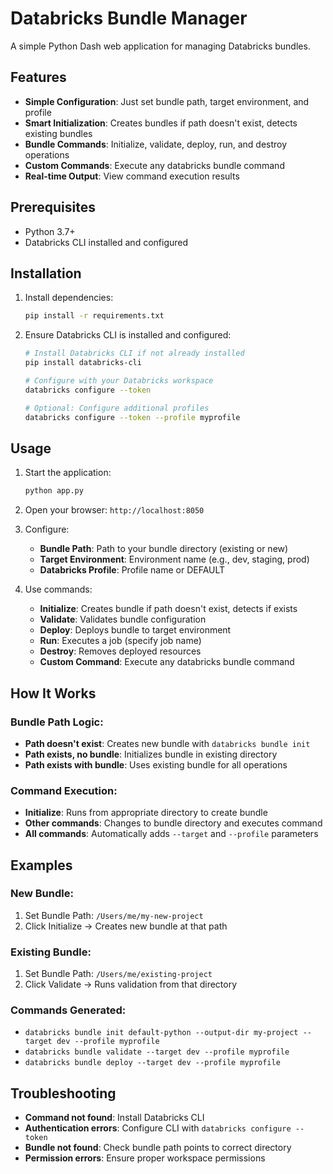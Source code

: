 # Databricks Bundle Manager

A simple Python Dash web application for managing Databricks bundles.

## Features

- **Simple Configuration**: Just set bundle path, target environment, and profile
- **Smart Initialization**: Creates bundles if path doesn't exist, detects existing bundles
- **Bundle Commands**: Initialize, validate, deploy, run, and destroy operations
- **Custom Commands**: Execute any databricks bundle command
- **Real-time Output**: View command execution results

## Prerequisites

- Python 3.7+
- Databricks CLI installed and configured

## Installation

1. Install dependencies:
   ```bash
   pip install -r requirements.txt
   ```

2. Ensure Databricks CLI is installed and configured:
   ```bash
   # Install Databricks CLI if not already installed
   pip install databricks-cli
   
   # Configure with your Databricks workspace
   databricks configure --token
   
   # Optional: Configure additional profiles
   databricks configure --token --profile myprofile
   ```

## Usage

1. Start the application:
   ```bash
   python app.py
   ```

2. Open your browser: `http://localhost:8050`

3. Configure:
   - **Bundle Path**: Path to your bundle directory (existing or new)
   - **Target Environment**: Environment name (e.g., dev, staging, prod)
   - **Databricks Profile**: Profile name or DEFAULT

4. Use commands:
   - **Initialize**: Creates bundle if path doesn't exist, detects if exists
   - **Validate**: Validates bundle configuration
   - **Deploy**: Deploys bundle to target environment
   - **Run**: Executes a job (specify job name)
   - **Destroy**: Removes deployed resources
   - **Custom Command**: Execute any databricks bundle command

## How It Works

### Bundle Path Logic:
- **Path doesn't exist**: Creates new bundle with `databricks bundle init`
- **Path exists, no bundle**: Initializes bundle in existing directory
- **Path exists with bundle**: Uses existing bundle for all operations

### Command Execution:
- **Initialize**: Runs from appropriate directory to create bundle
- **Other commands**: Changes to bundle directory and executes command
- **All commands**: Automatically adds `--target` and `--profile` parameters

## Examples

### New Bundle:
1. Set Bundle Path: `/Users/me/my-new-project`
2. Click Initialize → Creates new bundle at that path

### Existing Bundle:
1. Set Bundle Path: `/Users/me/existing-project` 
2. Click Validate → Runs validation from that directory

### Commands Generated:
- `databricks bundle init default-python --output-dir my-project --target dev --profile myprofile`
- `databricks bundle validate --target dev --profile myprofile`
- `databricks bundle deploy --target dev --profile myprofile`

## Troubleshooting

- **Command not found**: Install Databricks CLI
- **Authentication errors**: Configure CLI with `databricks configure --token`
- **Bundle not found**: Check bundle path points to correct directory
- **Permission errors**: Ensure proper workspace permissions